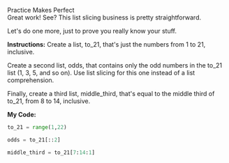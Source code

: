 Practice Makes Perfect<br>
Great work! See? This list slicing business is pretty straightforward.

Let's do one more, just to prove you really know your stuff.

**Instructions:**
Create a list, to_21, that's just the numbers from 1 to 21, inclusive.

Create a second list, odds, that contains only the odd numbers in the to_21 list (1, 3, 5, and so on). Use list slicing for this one instead of a list comprehension.

Finally, create a third list, middle_third, that's equal to the middle third of to_21, from 8 to 14, inclusive.

**My Code:**
```python
to_21 = range(1,22)

odds = to_21[::2]

middle_third = to_21[7:14:1]
```

